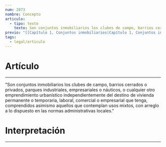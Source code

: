 ```yaml
---
num: 2073
nombre: Concepto
articulo:
  - tipo: texto
    texto: Son conjuntos inmobiliarios los clubes de campo, barrios cerrados o privados, parques industriales, empresariales o náuticos, o cualquier otro emprendimiento urbanístico independientemente del destino de vivienda permanente o temporaria, laboral, comercial o empresarial que tenga, comprendidos asimismo aquellos que contemplan usos mixtos, con arreglo a lo dispuesto en las normas administrativas locales.
previo: "[[Capítulo 1, Conjuntos inmobiliarios|Capítulo 1, Conjuntos inmobiliarios]]"
tags:
  - legal/articulo
---
```

# Artículo
---
"Son conjuntos inmobiliarios los clubes de campo, barrios cerrados o privados, parques industriales, empresariales o náuticos, o cualquier otro emprendimiento urbanístico independientemente del destino de vivienda permanente o temporaria, laboral, comercial o empresarial que tenga, comprendidos asimismo aquellos que contemplan usos mixtos, con arreglo a lo dispuesto en las normas administrativas locales."

# Interpretación
---

